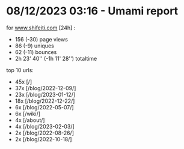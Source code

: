 # 08/12/2023 03:16 - Umami report
for www.shifeiti.com [24h] :

 - 156 (-30) page views
 - 86 (-9) uniques
 - 62 (-11) bounces
 - 2h 23' 40'' (-1h 11' 28'') totaltime


top 10 urls:
 - 45x [/]
 - 37x [/blog/2022-12-09/]
 - 23x [/blog/2023-01-12/]
 - 18x [/blog/2022-12-22/]
 - 6x [/blog/2022-05-07/]
 - 6x [/wiki/]
 - 4x [/about/]
 - 4x [/blog/2023-02-03/]
 - 2x [/blog/2022-08-26/]
 - 2x [/blog/2022-10-18/]


